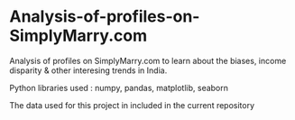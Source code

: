 # Analysis-of-profiles-on-SimplyMarry.com
Analysis of profiles on SimplyMarry.com to learn about the biases, income disparity &amp; other interesing trends in India.

Python libraries used : numpy, pandas, matplotlib, seaborn

The data used for this project in included in the current repository


